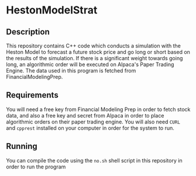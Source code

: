 # HestonModelStrat

## Description
This repository contains C++ code which conducts a simulation with the Heston Model to forecast a future stock price and go long or short based on the results of the simulation. If there is a significant weight towards going long, an algorithmic order will be executed on Alpaca's Paper Trading Engine. The data used in this program is fetched from FinancialModelingPrep.

## Requirements
You will need a free key from Financial Modeling Prep in order to fetch stock data, and also a free key and secret from Alpaca in order to place algorithmic orders on their paper trading engine. You will also need ```CURL``` and ```cpprest``` installed on your computer in order for the system to run.

## Running
You can compile the code using the ```no.sh``` shell script in this repository in order to run the program

